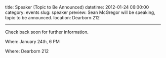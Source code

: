 title: Speaker (Topic to Be Announced)
datetime: 2012-01-24 06:00:00
category: events
slug: speaker
preview: Sean McGregor will be speaking, topic to be announced.
location: Dearborn 212

---

Check back soon for further information.

When: January 24th, 6 PM

Where: Dearborn 212
